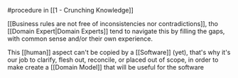 #procedure in [[1 - Crunching Knowledge]]

[[Business rules are not free of inconsistencies nor contradictions]], tho [[Domain Expert|Domain Experts]] tend to navigate this by filling the gaps, with common sense and/or their own experience.

This [[human]] aspect can't be copied by a [[Software]] (yet), that's why it's our job to clarify, flesh out, reconcile, or placed out of scope, in order to make create a [[Domain Model]] that will be useful for the software
